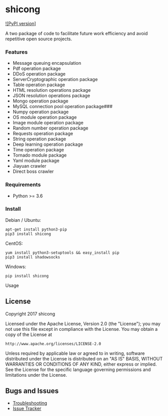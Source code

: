 shicong
===========

[![PyPI version]][PyPI]

A two package of code to facilitate future work efficiency and avoid repetitive open source projects.

### Features
- Message queuing encapsulation
- Pdf operation package
- DDoS operation package
- ServerCryptographic operation package
- Table operation package
- HTML resolution operations package
- JSON resolution operations package
- Mongo operation package
- MySQL connection pool operation package### 
- Numpy operation package
- OS module operation package
- Image module operation package
- Random number operation package
- Requests operation package
- String operation package
- Deep learning operation package
- Time operation package
- Tornado module package
- Yaml module package
- Jiayuan crawler
- Direct boss crawler

### Requirements
- Python >= 3.6

### Install

Debian / Ubuntu:

    apt-get install python3-pip
    pip3 install shicong

CentOS:

    yum install python3-setuptools && easy_install pip
    pip3 install shadowsocks

Windows:

    pip install shicong

Usage


License
-------

Copyright 2017 shicong

Licensed under the Apache License, Version 2.0 (the "License"); you may
not use this file except in compliance with the License. You may obtain
a copy of the License at

    http://www.apache.org/licenses/LICENSE-2.0

Unless required by applicable law or agreed to in writing, software
distributed under the License is distributed on an "AS IS" BASIS, WITHOUT
WARRANTIES OR CONDITIONS OF ANY KIND, either express or implied. See the
License for the specific language governing permissions and limitations
under the License.

Bugs and Issues
----------------

* [Troubleshooting]
* [Issue Tracker]

[PyPI]:              https://pypi.python.org/pypi/shicong
[Issue Tracker]:     https://github.com/shicong/shicong/issues?state=open
[Troubleshooting]:   https://github.com/shicong/shicong/wiki/Troubleshooting